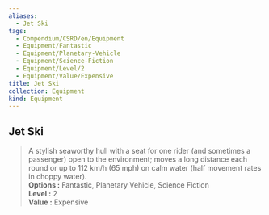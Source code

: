 ```yaml
---
aliases:
  - Jet Ski
tags:
  - Compendium/CSRD/en/Equipment
  - Equipment/Fantastic
  - Equipment/Planetary-Vehicle
  - Equipment/Science-Fiction
  - Equipment/Level/2
  - Equipment/Value/Expensive
title: Jet Ski
collection: Equipment
kind: Equipment
---
```

## Jet Ski  
  
>A stylish seaworthy hull with a seat for one rider (and sometimes a passenger) open to the environment; moves a long distance each round or up to 112 km/h (65 mph) on calm water (half movement rates in choppy water).  
> **Options :** Fantastic, Planetary Vehicle, Science Fiction  
> **Level :** 2  
> **Value :** Expensive